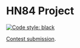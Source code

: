 # HN84 Project
[![Code style: black](https://img.shields.io/badge/code%20style-black-000000.svg)](https://github.com/psf/black)

[Contest submission](https://devpost.com/software/massive-machine-retro-revelry).
